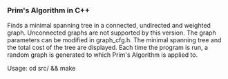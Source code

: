 ### Prim's Algorithm in C++

Finds a minimal spanning tree in a connected, undirected and weighted graph. Unconnected graphs are not supported by this version.
The graph parameters can be modified in graph_cfg.h.
The minimal spanning tree and the total cost of the tree are displayed.
Each time the program is run, a random graph is generated to which Prim's Algorithm is applied to.

Usage: cd src/ && make

